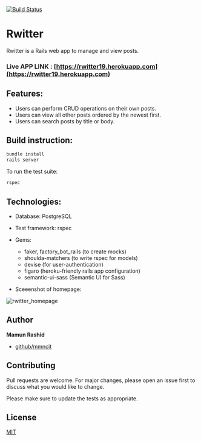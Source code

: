 [![Build Status](https://travis-ci.org/mmncit/rwitter.svg?branch=master)](https://travis-ci.org/mmncit/rwitter)

# Rwitter

Rwitter is a Rails web app to manage and view posts. 

### Live APP LINK : [https://rwitter19.herokuapp.com](https://rwitter19.herokuapp.com)

## Features:

* Users can perform CRUD operations on their own posts.
* Users can view all other posts ordered by the newest first.
* Users can search posts by title or body.

## Build instruction:

```bash
bundle install 
rails server
```
To run the test suite:
```bash
rspec
```


## Technologies:

* Database: PostgreSQL

* Test framework: rspec

* Gems:
  * faker, factory_bot_rails (to create mocks)
  * shoulda-matchers (to write rspec for models)
  * devise (for user-authentication)
  * figaro (heroku-friendly rails app configuration)
  * semantic-ui-sass (Semantic UI for Sass)
  
  
* Sceeenshot of homepage:

![rwitter_homepage](https://user-images.githubusercontent.com/10362940/188285881-4de909c0-644b-4e1f-bcfb-d43468428e46.png)

## Author

**Mamun Rashid**

* [github/mmncit](https://github.com/mmncit)

## Contributing
Pull requests are welcome. For major changes, please open an issue first to discuss what you would like to change.

Please make sure to update the tests as appropriate.

## License
[MIT](https://choosealicense.com/licenses/mit/)
